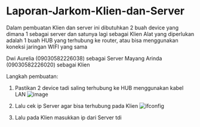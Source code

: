 # Laporan-Jarkom-Klien-dan-Server

Dalam pembuatan Klien dan server ini dibutuhkan 2 buah device yang dimana 1 sebagai server dan satunya lagi sebagai Klien
Alat yang diperlukan adalah 1 buah HUB yang terhubung ke router, atau bisa menggunakan koneksi jaringan WIFI yang sama

Dwi Aurelia (09030582226038) sebagai Server
Mayang Arinda (09030582226020) sebagai Klien

Langkah pembuatan:
1. Pastikan 2 device tadi saling terhubung ke HUB menggunakan kabel LAN
   ![image](https://github.com/dwiaurelia/Laporan-Jarkom-Klien-dan-Server/assets/126183346/f6895df1-9df1-48ad-9d7d-8acd05f8079f)

2. Lalu cek ip Server agar bisa terhubung pada Klien
   ![ifconfig](https://github.com/dwiaurelia/Laporan-Jarkom-Klien-dan-Server/assets/126183346/21d61af9-8477-498e-8432-bdb4a9b481fd)

3. Lalu pada Klien masukkan ip dari Server tdi
